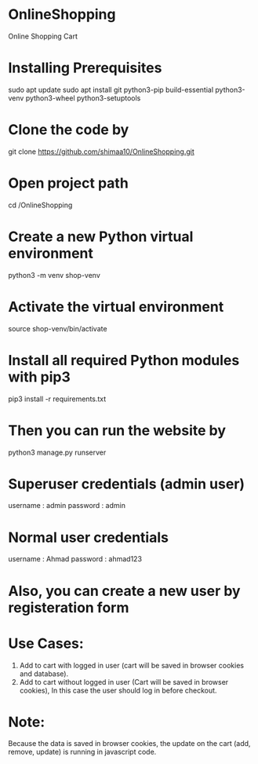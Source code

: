 # OnlineShopping
Online Shopping Cart

# Installing Prerequisites
sudo apt update
sudo apt install git python3-pip build-essential python3-venv python3-wheel python3-setuptools

# Clone the code by 
git clone https://github.com/shimaa10/OnlineShopping.git

# Open project path
cd /OnlineShopping

# Create a new Python virtual environment 
python3 -m venv shop-venv

# Activate the virtual environment
source shop-venv/bin/activate

# Install all required Python modules with pip3
pip3 install -r requirements.txt

# Then you can run the website by 
python3 manage.py runserver

# Superuser credentials (admin user)
username : admin
password : admin 

# Normal user credentials
username : Ahmad 
password : ahmad123

# Also, you can create a new user by registeration form

# Use Cases:
1. Add to cart with logged in user (cart will be saved in browser cookies and database).
2. Add to cart without logged in user (Cart will be saved in browser cookies), In this case the user should log in before checkout.

# Note:
Because the data is saved in browser cookies, the update on the cart (add, remove, update) is running in javascript code.
